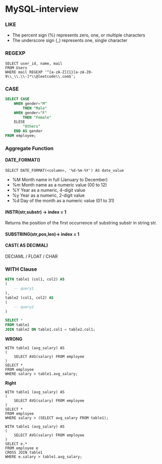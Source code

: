 # MySQL-interview


### LIKE
- The percent sign (%) represents zero, one, or multiple characters
- The underscore sign (_) represents one, single character


### REGEXP
```
SELECT user_id, name, mail
FROM Users
WHERE mail REGEXP '^[a-zA-Z]{1}[a-zA-Z0-9\\_\\.\\-]*\\@leetcode\\.com$';
```


### CASE
```sql
SELECT CASE 
    WHEN gender="M" 
        THEN "Male"
    WHEN gender="F" 
        THEN "Female"
    ELESE 
        "Others"
    END AS gender
FROM employee;
```


### Aggregate Function

#### DATE_FORMAT()
```mysql
SELECT DATE_FORMAT(<column>, '%d-%m-%Y') AS date_value
```
- %M	Month name in full (January to December)
- %m	Month name as a numeric value (00 to 12)
- %Y	Year as a numeric, 4-digit value
- %y	Year as a numeric, 2-digit value
- %d	Day of the month as a numeric value (01 to 31)

#### INSTR(str,substr) -> index = 1
Returns the position of the first occurrence of substring substr in string str.

####  SUBSTRING(str,pos,len)-> index = 1

#### CAST(<exp> AS DECIMAL)
DECIAML / FLOAT / CHAR


### WITH Clause
```sql
WITH table1 (col1, col2) AS
(
    -- query1
),
table2 (col1, col2) AS
(
    -- query2
)

SELECT *
FROM table1
JOIN table2 ON table1.col1 = table2.col1;
```

**WRONG**
```
WITH table1 (avg_salary) AS
(
    SELECT AVG(salary) FROM employee
)
SELECT * 
FROM employee 
WHERE salary > table1.avg_salary;
```

**Right**
```
WITH table1 (avg_salary) AS
(
    SELECT AVG(salary) FROM employee
)
SELECT * 
FROM employee 
WHERE salary > (SELECT avg_salary FROM table1);
```

```
WITH table1 (avg_salary) AS
(
    SELECT AVG(salary) FROM employee
)
SELECT e.* 
FROM employee e
CROSS JOIN table1
WHERE e.salary > table1.avg_salary;
```
